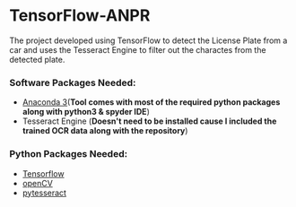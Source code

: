 # TensorFlow-ANPR
The project developed using TensorFlow to detect the License Plate from a car and uses the Tesseract Engine to filter out the charactes from the detected plate.

### Software Packages Needed:
* <a href='https://www.anaconda.com/download/'>Anaconda 3</a>(**Tool comes with most of the required python packages along with python3 & spyder IDE**)<br>
* Tesseract Engine (**Doesn't need to be installed cause I included the trained OCR data along with the repository**)

### Python Packages Needed:
* <a href='https://github.com/tensorflow/tensorflow'>Tensorflow</a><br>
* <a href='https://github.com/skvark/opencv-python'>openCV</a><br>
* <a href='https://github.com/madmaze/pytesseract'>pytesseract</a><br> 
